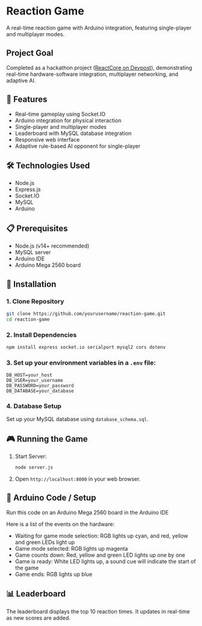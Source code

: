 # Reaction Game

A real-time reaction game with Arduino integration, featuring single-player and multiplayer modes.

## Project Goal
Completed as a hackathon project ([ReactCore on Devpost](https://devpost.com/software/reactcore)), demonstrating real-time hardware-software integration, multiplayer networking, and adaptive AI.

## 🚀 Features
- Real-time gameplay using Socket.IO
- Arduino integration for physical interaction
- Single-player and multiplayer modes
- Leaderboard with MySQL database integration
- Responsive web interface
- Adaptive rule-based AI opponent for single-player

## 🛠️ Technologies Used
- Node.js
- Express.js
- Socket.IO
- MySQL
- Arduino

## 📋 Prerequisites
- Node.js (v14+ recommended)
- MySQL server
- Arduino IDE
- Arduino Mega 2560 board

## 🔧 Installation

### 1. Clone Repository
```bash
git clone https://github.com/yourusername/reaction-game.git
cd reaction-game
```

### 2. Install Dependencies
```bash
npm install express socket.io serialport mysql2 cors dotenv
```

### 3. Set up your environment variables in a `.env` file:
```env
DB_HOST=your_host
DB_USER=your_username
DB_PASSWORD=your_password
DB_DATABASE=your_database
```

### 4. Database Setup
Set up your MySQL database using `database_schema.sql`.

## 🎮 Running the Game
1. Start Server:
   
   ```bash
   node server.js
   ```
2. Open `http://localhost:8000` in your web browser.

## 🔌 Arduino Code / Setup
Run this code on an Arduino Mega 2560 board in the Arduino IDE

Here is a list of the events on the hardware:
- Waiting for game mode selection: RGB lights up cyan, and red, yellow and green LEDs light up
- Game mode selected: RGB lights up magenta
- Game counts down: Red, yellow and green LED lights up one by one
- Game is ready: White LED lights up, a sound cue will indicate the start of the game
- Game ends: RGB lights up blue

## 📊 Leaderboard

The leaderboard displays the top 10 reaction times. It updates in real-time as new scores are added.
